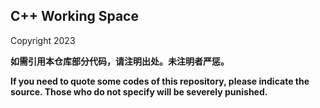 ## C++ Working Space

Copyright 2023

**如需引用本仓库部分代码，请注明出处。未注明者严惩。**

**If you need to quote some codes of this repository, please indicate the source. Those who do not specify will be severely punished.**
